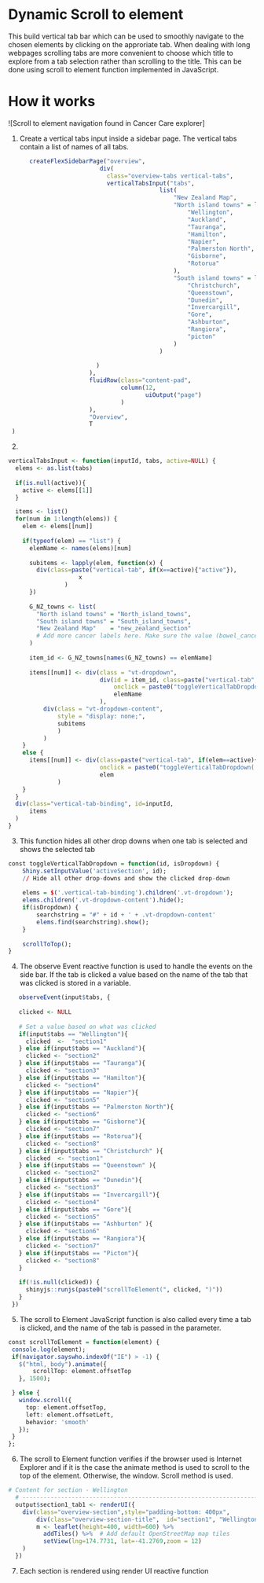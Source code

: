 # Dynamic Scroll to element
This build vertical tab bar which can be used to smoothly navigate to the chosen elements by clicking on the approriate tab. When dealing with long webpages scrolling tabs are more convenient to choose which title to explore from a tab selection rather than scrolling to the title. This can be done using scroll to element function implemented in JavaScript.

# How it works

![Scroll to element navigation found in Cancer Care explorer]
1. Create a vertical tabs input inside a sidebar page. The vertical tabs contain a list of names of all tabs.
 ``` r
       createFlexSidebarPage("overview",
                           div(
                             class="overview-tabs vertical-tabs",
                             verticalTabsInput("tabs",
                                            list(
                                                "New Zealand Map",
                                                "North island towns" = list(
                                                    "Wellington",
                                                    "Auckland",
                                                    "Tauranga",
                                                    "Hamilton",
                                                    "Napier",
                                                    "Palmerston North",
                                                    "Gisborne",
                                                    "Rotorua"
                                                ),
                                                "South island towns" = list(
                                                    "Christchurch",
                                                    "Queenstown",
                                                    "Dunedin",
                                                    "Invercargill",
                                                    "Gore",
                                                    "Ashburton",
                                                    "Rangiora",
                                                    "picton"
                                                )
                                            )
                                            
                          )
                        ),
                        fluidRow(class="content-pad",
                                 column(12,
                                        uiOutput("page")
                                 )
                        ),
                        "Overview",
                        T
  )
 ```
2.
``` r
verticalTabsInput <- function(inputId, tabs, active=NULL) {
  elems <- as.list(tabs)
  
  if(is.null(active)){
    active <- elems[[1]]
  }

  items <- list()
  for(num in 1:length(elems)) {
    elem <- elems[[num]]
    
    if(typeof(elem) == "list") {
      elemName <- names(elems)[num]
      
      subitems <- lapply(elem, function(x) {
        div(class=paste("vertical-tab", if(x==active){"active"}),
                    x
                )
      })
      
      G_NZ_towns <- list(
        "North island towns" = "North_island_towns",
        "South island towns" = "South_island_towns",
        "New Zealand Map"    = "new_zealand_section"
        # Add more cancer labels here. Make sure the value (bowel_cancer, lung_cancer) matches with a folder in 'data/cancers' #
      )
      
      item_id <- G_NZ_towns[names(G_NZ_towns) == elemName]
      
      items[[num]] <- div(class = "vt-dropdown", 
                          div(id = item_id, class=paste("vertical-tab", if(elemName==active){"active"}),
                              onclick = paste0("toggleVerticalTabDropdown('", item_id, "', true);"),
                              elemName
                          ),
          div(class = "vt-dropdown-content",
              style = "display: none;",
              subitems
              )
          )
    }
    else {
      items[[num]] <- div(class=paste("vertical-tab", if(elem==active){"active"}),
                          onclick = paste0("toggleVerticalTabDropdown('", str_to_lower(elem), "', true);"),
                          elem
              )
    }
  }
  div(class="vertical-tab-binding", id=inputId,
      items
  )
}
```
3. This function hides all other drop downs when one tab is selected and shows the selected tab

``` r
const toggleVerticalTabDropdown = function(id, isDropdown) {
    Shiny.setInputValue('activeSection', id);
    // Hide all other drop-downs and show the clicked drop-down
    
    elems = $('.vertical-tab-binding').children('.vt-dropdown');
    elems.children('.vt-dropdown-content').hide();
    if(isDropdown) {
        searchstring = "#" + id + ' + .vt-dropdown-content'
        elems.find(searchstring).show();
    }
    
    scrollToTop();
}
``` 

4. The observe Event reactive function is used to handle the events on the side bar. If the tab is clicked a value based on the name of the tab that was clicked is stored in a variable.
 ``` r
    observeEvent(input$tabs, {
    
    clicked <- NULL
    
    # Set a value based on what was clicked
    if(input$tabs == "Wellington"){
      clicked  <-  "section1"
    } else if(input$tabs == "Auckland"){
      clicked <- "section2"
    } else if(input$tabs == "Tauranga"){
      clicked <- "section3"
    } else if(input$tabs == "Hamilton"){
      clicked <- "section4"
    } else if(input$tabs == "Napier"){
      clicked <- "section5"
    } else if(input$tabs == "Palmerston North"){
      clicked <- "section6"
    } else if(input$tabs == "Gisborne"){
      clicked <- "section7"
    } else if(input$tabs == "Rotorua"){
      clicked <- "section8"
    } else if(input$tabs == "Christchurch" ){
      clicked  <- "section1"
    } else if(input$tabs == "Queenstown" ){
      clicked <- "section2"
    } else if(input$tabs == "Dunedin"){
      clicked <- "section3"
    } else if(input$tabs == "Invercargill"){
      clicked <- "section4"
    } else if(input$tabs == "Gore"){
      clicked <- "section5"
    } else if(input$tabs == "Ashburton" ){
      clicked <- "section6"
    } else if(input$tabs == "Rangiora"){
      clicked <- "section7"
    } else if(input$tabs == "Picton"){
      clicked <- "section8"
    }
    
    if(!is.null(clicked)) {
      shinyjs::runjs(paste0("scrollToElement(", clicked, ")"))
    }
  })
 ```
5. The scroll to Element JavaScript function is also called every time a tab is clicked, and the name of the tab is passed in the parameter.
 ``` r
 const scrollToElement = function(element) {
  console.log(element);
  if(navigator.sayswho.indexOf("IE") > -1) {
    $("html, body").animate({
        scrollTop: element.offsetTop
    }, 1500);

  } else {
    window.scroll({ 
      top: element.offsetTop,
      left: element.offsetLeft,
      behavior: 'smooth'
    });
  }
};
```
6. The scroll to Element function verifies if the browser used is Internet Explorer and if it is the case the animate method is used to scroll to the top of the element. Otherwise, the window. Scroll method is used.
``` r
# Content for section - Wellington
  # ------------------------------------------------------------------------------------------------
  output$section1_tab1 <- renderUI({
    div(class="overview-section",style="padding-bottom: 400px",
        div(class="overview-section-title",  id="section1", "Wellington"),
        m <- leaflet(height=400, width=600) %>%
          addTiles() %>%  # Add default OpenStreetMap map tiles
          setView(lng=174.7731, lat=-41.2769,zoom = 12)
    )
  })
```
7. Each section is rendered using render UI reactive function 
